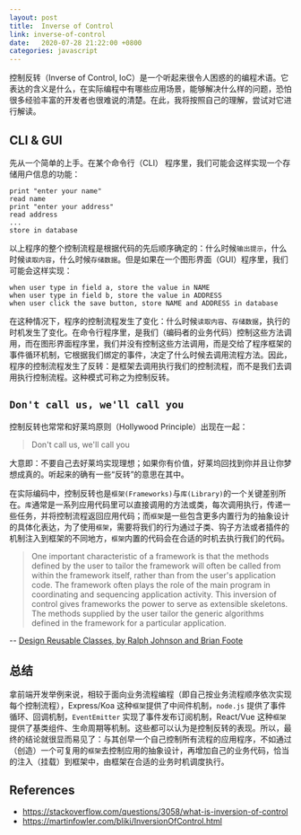 ```yaml
---
layout: post
title:  Inverse of Control
link: inverse-of-control
date:   2020-07-28 21:22:00 +0800
categories: javascript
---
```


控制反转（Inverse of Control, IoC）是一个听起来很令人困惑的的编程术语。它表达的含义是什么，在实际编程中有哪些应用场景，能够解决什么样的问题，恐怕很多经验丰富的开发者也很难说的清楚。在此，我将按照自己的理解，尝试对它进行解读。

## CLI & GUI

先从一个简单的上手。在某个命令行（CLI） 程序里，我们可能会这样实现一个存储用户信息的功能：

```
print "enter your name"
read name
print "enter your address"
read address
...
store in database
```

以上程序的整个控制流程是根据代码的先后顺序确定的：什么时候`输出提示`，什么时候`读取内容`，什么时候`存储数据`。但是如果在一个图形界面（GUI）程序里，我们可能会这样实现：

```
when user type in field a, store the value in NAME
when user type in field b, store the value in ADDRESS
when user click the save button, store NAME and ADDRESS in database
```

在这种情况下，程序的控制流程发生了变化：什么时候`读取内容`、`存储数据`，执行的时机发生了变化。在命令行程序里，是我们（编码者的业务代码）控制这些方法调用，而在图形界面程序里，我们并没有控制这些方法调用，而是交给了程序框架的事件循环机制，它根据我们绑定的事件，决定了什么时候去调用流程方法。因此，程序的控制流程发生了反转：是框架去调用执行我们的控制流程，而不是我们去调用执行控制流程。这种模式可称之为控制反转。

## `Don't call us, we'll call you`

控制反转也常常和好莱坞原则（Hollywood Principle）出现在一起：

> Don't call us, we'll call you

大意即：不要自己去好莱坞实现理想；如果你有价值，好莱坞回找到你并且让你梦想成真的。听起来的确有一些“反转”的意思在其中。

在实际编码中，控制反转也是`框架(Frameworks)`与`库(Library)`的一个关键差别所在。`库`通常是一系列应用代码里可以直接调用的方法或类，每次调用执行，传递一些任务，并将控制流程返回应用代码；而`框架`是一些包含更多内置行为的抽象设计的具体化表达，为了使用`框架`，需要将我们的行为通过子类、钩子方法或者插件的机制注入到框架的不同地方，`框架`内置的代码会在合适的时机去执行我们的代码。

> One important characteristic of a framework is that the methods defined by the user to tailor the framework will often be called from within the framework itself, rather than from the user's application code. The framework often plays the role of the main program in coordinating and sequencing application activity. This inversion of control gives frameworks the power to serve as extensible skeletons. The methods supplied by the user tailor the generic algorithms defined in the framework for a particular application.

-- [Design Reusable Classes, by Ralph Johnson and Brian Foote](http://www.laputan.org/drc/drc.html)

## 总结

拿前端开发举例来说，相较于面向业务流程编程（即自己按业务流程顺序依次实现每个控制流程），Express/Koa 这种`框架`提供了中间件机制，`node.js` 提供了事件循环、回调机制，`EventEmitter` 实现了事件发布订阅机制，React/Vue 这种`框架`提供了基类组件、生命周期等机制。这些都可以认为是控制反转的表现。所以，最终的结论就很显而易见了：与其创早一个自己控制所有流程的应用程序，不如通过（创造）一个可复用的`框架`去控制应用的抽象设计，再增加自己的业务代码，恰当的注入（挂载）到框架中，由框架在合适的业务时机调度执行。

## References

- <https://stackoverflow.com/questions/3058/what-is-inversion-of-control>
- <https://martinfowler.com/bliki/InversionOfControl.html>

